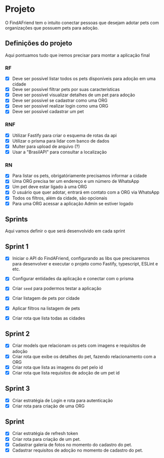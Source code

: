 # Projeto

O FindAFriend tem o intuito conectar pessoas que desejam adotar pets com organizações que possuem pets para adoção.

## Definições do projeto

Aqui pontuamos tudo que iremos precisar para montar a aplicação final

### RF

- [x] Deve ser possível listar todos os pets disponíveis para adoção em uma cidade
- [x] Deve ser possível filtrar pets por suas características
- [x] Deve ser possível visualizar detalhes de um pet para adoção
- [x] Deve ser possível se cadastrar como uma ORG
- [x] Deve ser possível realizar login como uma ORG
- [x] Deve ser possível cadastrar um pet

### RNF

- [x] Utilizar Fastify para criar o esquema de rotas da api
- [x] Utilizar o prisma para lidar com banco de dados
- [x] Multer para upload de arquivo (?)
- [x] Usar a "BrasilAPI" para consultar a localização

### RN

- [x] Para listar os pets, obrigatóriamente precisamos informar a cidade
- [x] Uma ORG precisa ter um endereço e um número de WhatsApp
- [x] Um pet deve estar ligado à uma ORG
- [x] O usuário que quer adotar, entrará em contato com a ORG via WhatsApp
- [x] Todos os filtros, além da cidade, são opcionais
- [x] Para uma ORG acessar a aplicação Admin se estiver logado

## Sprints

Aqui vamos definir o que será desenvolvido em cada sprint

## Sprint 1

- [x] Iniciar o API do FindAFriend, configurando as libs que precisaremos para desenvolver e executar o projeto como Fastify, typescript, ESLint e etc.

- [x] Configurar entidades da aplicação e conectar com o prisma
- [x] Criar `seed` para podermos testar a aplicação
- [x] Criar listagem de pets por cidade
- [x] Aplicar filtros na listagem de pets
- [x] Criar rota que lista todas as cidades

## Sprint 2

- [x] Criar models que relacionam os pets com imagens e requisitos de adoção
- [x] Criar rota que exibe os detalhes do pet, fazendo relacionamento com a ORG
- [x] Criar rota que lista as imagens do pet pelo id
- [x] Criar rota que lista requisitos de adoção de um pet id

## Sprint 3

- [x] Criar estratégia de Login e rota para autenticação
- [x] Criar rota para criação de uma ORG

## Sprint

- [x] Criar estratégia de refresh token
- [x] Criar rota para criação de um pet.
- [x] Cadastrar galeria de fotos no momento do cadastro do pet.
- [x] Cadastrar requisitos de adoção no momento de cadastro do pet.
